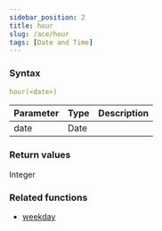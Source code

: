 ```yaml
---
sidebar_position: 2   
title: hour
slug: /ace/hour
tags: [Date and Time]
---
```


### Syntax

 ```yaml
hour(<date>)
```
    
| Parameter   | Type | Description |
| ----------- | ---- | ----------- |     
| date | Date |  |

### Return values
Integer


### Related functions      
* [weekday](/ace/weekday)
